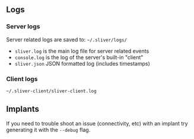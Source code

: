 ## Logs

### Server logs

Server related logs are saved to: `~/.sliver/logs/`
* `sliver.log` is the main log file for server related events
* `console.log` is the log of the server's built-in "client"
* `sliver.json` JSON formatted log (includes timestamps)

### Client logs

`~/.sliver-client/sliver-client.log`

## Implants

If you need to trouble shoot an issue (connectivity, etc) with an implant try generating it with the `--debug` flag.